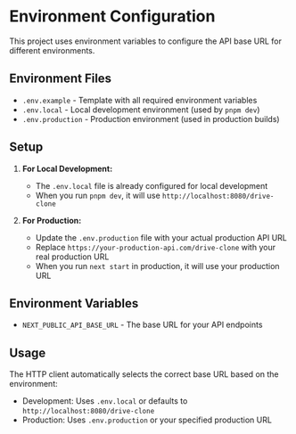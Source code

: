 # Environment Configuration

This project uses environment variables to configure the API base URL for different environments.

## Environment Files

- `.env.example` - Template with all required environment variables
- `.env.local` - Local development environment (used by `pnpm dev`)
- `.env.production` - Production environment (used in production builds)

## Setup

1. **For Local Development:**
   - The `.env.local` file is already configured for local development
   - When you run `pnpm dev`, it will use `http://localhost:8080/drive-clone`

2. **For Production:**
   - Update the `.env.production` file with your actual production API URL
   - Replace `https://your-production-api.com/drive-clone` with your real production URL
   - When you run `next start` in production, it will use your production URL

## Environment Variables

- `NEXT_PUBLIC_API_BASE_URL` - The base URL for your API endpoints

## Usage

The HTTP client automatically selects the correct base URL based on the environment:
- Development: Uses `.env.local` or defaults to `http://localhost:8080/drive-clone`
- Production: Uses `.env.production` or your specified production URL
